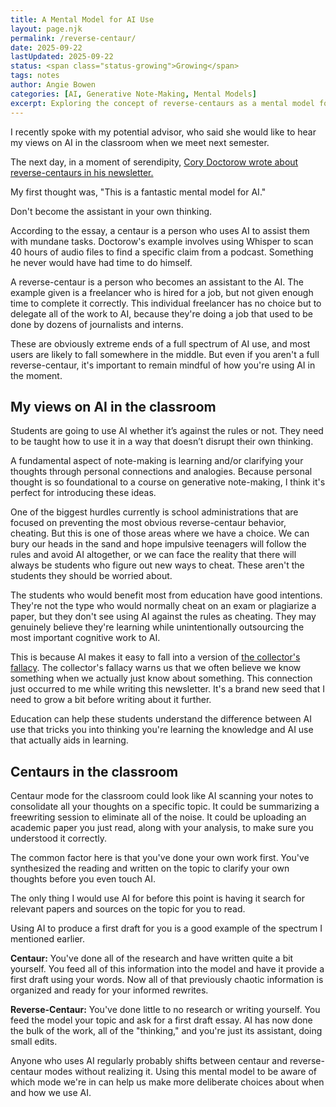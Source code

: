 ```yaml
---
title: A Mental Model for AI Use
layout: page.njk
permalink: /reverse-centaur/
date: 2025-09-22
lastUpdated: 2025-09-22
status: <span class="status-growing">Growing</span>
tags: notes
author: Angie Bowen
categories: [AI, Generative Note-Making, Mental Models]
excerpt: Exploring the concept of reverse-centaurs as a mental model for AI use in in the classroom.
---
```


I recently spoke with my potential advisor, who said she would like to hear my views on AI in the classroom when we meet next semester.

The next day, in a moment of serendipity, <a href="https://locusmag.com/feature/commentary-cory-doctorow-reverse-centaurs/">Cory Doctorow wrote about reverse-centaurs in his newsletter.</a>

My first thought was, "This is a fantastic mental model for AI."

Don't become the assistant in your own thinking.

According to the essay, a centaur is a person who uses AI to assist them with mundane tasks. Doctorow's example involves using Whisper to scan 40 hours of audio files to find a specific claim from a podcast. Something he never would have had time to do himself.

A reverse-centaur is a person who becomes an assistant to the AI. The example given is a freelancer who is hired for a job, but not given enough time to complete it correctly. This individual freelancer has no choice but to delegate all of the work to AI, because they're doing a job that used to be done by dozens of journalists and interns.

These are obviously extreme ends of a full spectrum of AI use, and most users are likely to fall somewhere in the middle. But even if you aren't a full reverse-centaur, it's important to remain mindful of how you're using AI in the moment.

## My views on AI in the classroom

Students are going to use AI whether it’s against the rules or not. They need to be taught how to use it in a way that doesn’t disrupt their own thinking.

A fundamental aspect of note-making is learning and/or clarifying your thoughts through personal connections and analogies. Because personal thought is so foundational to a course on generative note-making, I think it's perfect for introducing these ideas.

One of the biggest hurdles currently is school administrations that are focused on preventing the most obvious reverse-centaur behavior, cheating. But this is one of those areas where we have a choice. We can bury our heads in the sand and hope impulsive teenagers will follow the rules and avoid AI altogether, or we can face the reality that there will always be students who figure out new ways to cheat. These aren't the students they should be worried about.

The students who would benefit most from education have good intentions. They're not the type who would normally cheat on an exam or plagiarize a paper, but they don't see using AI against the rules as cheating. They may genuinely believe they're learning while unintentionally outsourcing the most important cognitive work to AI.

This is because AI makes it easy to fall into a version of [the collector's fallacy](https://zettelkasten.de/posts/collectors-fallacy/). The collector's fallacy warns us that we often believe we know something when we actually just know about something. This connection just occurred to me while writing this newsletter. It's a brand new seed that I need to grow a bit before writing about it further.

Education can help these students understand the difference between AI use that tricks you into thinking you're learning the knowledge and AI use that actually aids in learning.

## Centaurs in the classroom

Centaur mode for the classroom could look like AI scanning your notes to consolidate all your thoughts on a specific topic. It could be summarizing a freewriting session to eliminate all of the noise. It could be uploading an academic paper you just read, along with your analysis, to make sure you understood it correctly.

The common factor here is that you've done your own work first. You've synthesized the reading and written on the topic to clarify your own thoughts before you even touch AI.

The only thing I would use AI for before this point is having it search for relevant papers and sources on the topic for you to read.

Using AI to produce a first draft for you is a good example of the spectrum I mentioned earlier.

**Centaur:** You've done all of the research and have written quite a bit yourself. You feed all of this information into the model and have it provide a first draft using your words. Now all of that previously chaotic information is organized and ready for your informed rewrites.

**Reverse-Centaur:** You've done little to no research or writing yourself. You feed the model your topic and ask for a first draft essay. AI has now done the bulk of the work, all of the "thinking," and you're just its assistant, doing small edits.

Anyone who uses AI regularly probably shifts between centaur and reverse-centaur modes without realizing it. Using this mental model to be aware of which mode we're in can help us make more deliberate choices about when and how we use AI.